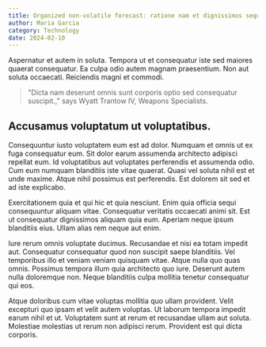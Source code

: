 ```yaml
---
title: Organized non-volatile forecast: ratione nam et dignissimos sequi
author: Maria Garcia
category: Technology
date: 2024-02-10
---
```


Aspernatur et autem in soluta. Tempora ut et consequatur iste sed maiores quaerat consequatur. Ea culpa odio autem magnam praesentium. Non aut soluta occaecati. Reiciendis magni et commodi.

> "Dicta nam deserunt omnis sunt corporis optio sed consequatur suscipit.," says Wyatt Trantow IV, Weapons Specialists.

## Accusamus voluptatum ut voluptatibus.

Consequuntur iusto voluptatem eum est ad dolor. Numquam et omnis ut ex fuga consequatur eum. Sit dolor earum assumenda architecto adipisci repellat eum. Id voluptatibus aut voluptates perferendis et assumenda odio. Cum eum numquam blanditiis iste vitae quaerat. Quasi vel soluta nihil est et unde maxime. Atque nihil possimus est perferendis. Est dolorem sit sed et ad iste explicabo.

Exercitationem quia et qui hic et quia nesciunt. Enim quia officia sequi consequuntur aliquam vitae. Consequatur veritatis occaecati animi sit. Est ut consequatur dignissimos aliquam quia eum. Aperiam neque ipsum blanditiis eius. Ullam alias rem neque aut enim.

Iure rerum omnis voluptate ducimus. Recusandae et nisi ea totam impedit aut. Consequatur consequatur quod non suscipit saepe blanditiis. Vel temporibus illo et veniam veniam quisquam vitae. Atque nulla quo quas omnis. Possimus tempora illum quia architecto quo iure. Deserunt autem nulla doloremque non. Neque blanditiis culpa mollitia tenetur consequatur qui eos.

Atque doloribus cum vitae voluptas mollitia quo ullam provident. Velit excepturi quo ipsam et velit autem voluptas. Ut laborum tempora impedit earum nihil et ut. Voluptatem sunt at rerum et recusandae ullam aut soluta. Molestiae molestias ut rerum non adipisci rerum. Provident est qui dicta corporis.